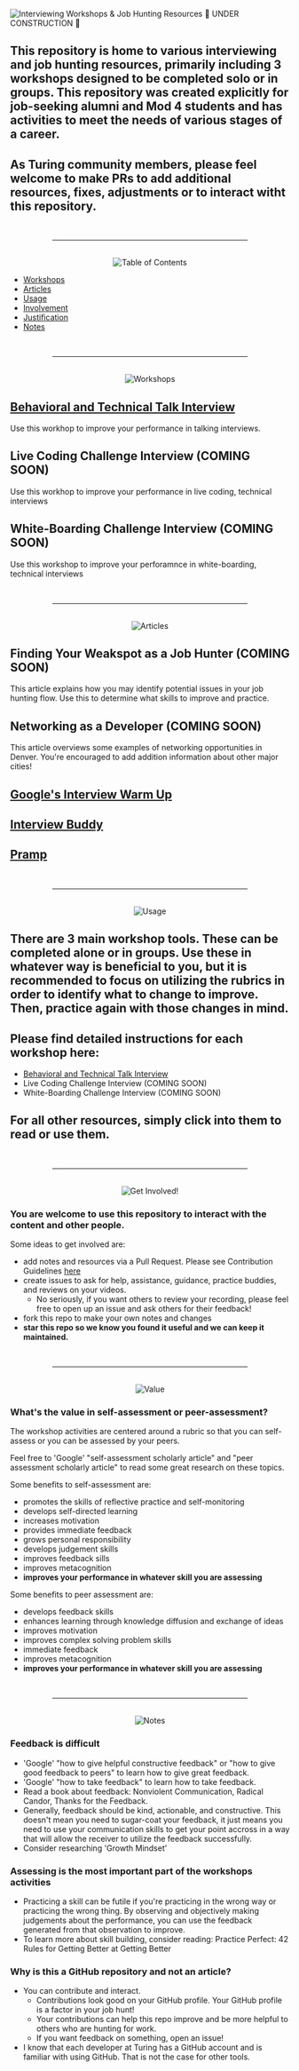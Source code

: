 
![Interviewing Workshops & Job Hunting Resources](./assets/banner.png "Interviewing Workshops & Job Hunting Resources")
🚧 UNDER CONSTRUCTION 🚧

## This repository is home to various interviewing and job hunting resources, primarily including 3 workshops designed to be completed solo or in groups. This repository was created explicitly for job-seeking alumni and Mod 4 students and has activities to meet the needs of various stages of a career. 

## As Turing community members, please feel welcome to make PRs to add additional resources, fixes, adjustments or to interact witht this repository. 

<div align="center">
  <br/>
  <hr style="width: 70%"/>
  <br/>
  <picture>
    <img alt="Table of Contents" src="./assets/contents.png">
  </picture>
</div>

- [Workshops](#workshops)
- [Articles](#articles)
- [Usage](#usage)
- [Involvement](#involvement)
- [Justification](#value)
- [Notes](#notes)

<div align="center">
  <br/>
  <hr style="width: 70%"/>
  <br/>
  <picture name="workshops">
    <img alt="Workshops" src="./assets/workshops.png">
  </picture>
</div>

## [Behavioral and Technical Talk Interview](./Behavioral_and_Technical_Talk_Interview_Workshop/TALK_INTERVIEW_WORKSHOP.md)

Use this workhop to improve your performance in talking interviews. 

## Live Coding Challenge Interview (COMING SOON)

Use this workhop to improve your performance in live coding, technical interviews

## White-Boarding Challenge Interview (COMING SOON)

Use this workshop to improve your perforamnce in white-boarding, technical interviews

<div align="center">
  <br/>
  <hr style="width: 70%"/>
  <br/>
  <picture name="articles">
    <img alt="Articles" src="./assets/articles.png">
  </picture>
</div>

## Finding Your Weakspot as a Job Hunter (COMING SOON)

This article explains how you may identify potential issues in your job hunting flow. Use this to determine what skills to improve and practice.

## Networking as a Developer (COMING SOON)

This article overviews some examples of networking opportunities in Denver. You're encouraged to add addition information about other major cities! 

## [Google's Interview Warm Up](https://grow.google/certificates/interview-warmup/)

## [Interview Buddy](https://interviewbuddy.in/)

## [Pramp](https://www.pramp.com/#/)

<div align="center">
  <br/>
  <hr style="width: 70%"/>
  <br/>
  <picture name="usage">
    <img alt="Usage" src="./assets/usage.png">
  </picture>
</div>

## There are 3 main workshop tools. These can be completed alone or in groups. Use these in whatever way is beneficial to you, but it is recommended to focus on utilizing the rubrics in order to identify what to change to improve. Then, practice again with those changes in mind. 

## Please find detailed instructions for each workshop here: 

- [Behavioral and Technical Talk Interview](./Behavioral_and_Technical_Talk_Interview_Workshop/TALK_INTERVIEW_WORKSHOP.md)
- Live Coding Challenge Interview (COMING SOON)
- White-Boarding Challenge Interview (COMING SOON)

## For all other resources, simply click into them to read or use them.

<div align="center">
  <br/>
  <hr style="width: 70%"/>
  <br/>
  <picture name="involvement">
    <img alt="Get Involved!" src="./assets/get_involved.png">
  </picture>
</div>

### You are welcome to use this repository to interact with the content and other people.

Some ideas to get involved are:

- add notes and resources via a Pull Request. Please see Contribution Guidelines [here](./CONTRIBUTIONS.md)
- create issues to ask for help, assistance, guidance, practice buddies, and reviews on your videos. 
  - No seriously, if you want others to review your recording, please feel free to open up an issue and ask others for their feedback! 
- fork this repo to make your own notes and changes
- **star this repo so we know you found it useful and we can keep it maintained.**

<div align="center">
  <br/>
  <hr style="width: 70%"/>
  <br/>
  <picture name="value">
    <img alt="Value" src="./assets/value.png">
  </picture>
</div>

###  What's the value in self-assessment or peer-assessment? 

The workshop activities are centered around a rubric so that you can self-assess or you can be assessed by your peers. 

Feel free to 'Google' "self-assessment scholarly article" and "peer assessment scholarly article" to read some great research on these topics. 

Some benefits to self-assessment are:

- promotes the skills of reflective practice and self-monitoring
- develops self-directed learning
- increases motivation
- provides immediate feedback
- grows personal responsibility
- develops judgement skills
- improves feedback sills
- improves metacognition
- **improves your performance in whatever skill you are assessing**

Some benefits to peer assessment are: 

- develops feedback skills
- enhances learning through knowledge diffusion and exchange of ideas
- improves motivation
- improves complex solving problem skills
- immediate feedback
- improves metacognition
- **improves your performance in whatever skill you are assessing**

<div align="center">
  <br/>
  <hr style="width: 70%"/>
  <br/>
  <picture name="notes">
    <img alt="Notes" src="./assets/notes.png">
  </picture>
</div>

### Feedback is difficult

- 'Google' "how to give helpful constructive feedback" or "how to give good feedback to peers" to learn how to give great feedback.
- 'Google' "how to take feedback" to learn how to take feedback. 
- Read a book about feedback: Nonviolent Communication, Radical Candor, Thanks for the Feedback.
- Generally, feedback should be kind, actionable, and constructive. This doesn't mean you need to sugar-coat your feedback, it just means you need to use your communication skills to get your point accross in a way that will allow the receiver to utilize the feedback successfully. 
- Consider researching 'Growth Mindset'

### Assessing is the most important part of the workshops activities

- Practicing a skill can be futile if you're practicing in the wrong way or practicing the wrong thing. By observing and objectively making judgements about the performance, you can use the feedback generated from that observation to improve. 
- To learn more about skill building, consider reading: Practice Perfect: 42 Rules for Getting Better at Getting Better

### Why is this a GitHub repository and not an article? 

- You can contribute and interact.
  - Contributions look good on your GitHub profile. Your GitHub profile is a factor in your job hunt!
  - Your contributions can help this repo improve and be more helpful to others who are hunting for work. 
  - If you want feedback on something, open an issue!
- I know that each developer at Turing has a GitHub account and is familiar with using GitHub. That is not the case for other tools. 
  